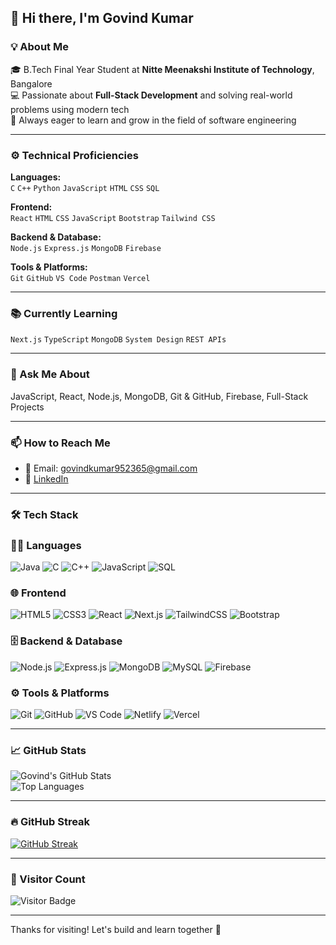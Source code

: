 ## 👋 Hi there, I'm Govind Kumar

<!--
✨ This is a special repository because its `README.md` (this file) appears on your GitHub profile.
-->

<!--
### 🎓 About Me
- 🎓 **B.Tech Final Year Student** at **Nitte Meenakshi Institute of Technology**, Bangalore  
- 💻 Passionate about **Full-Stack Development** and solving real-world problems using modern tech  
- 🚀 Always eager to learn and grow in the field of software engineering


-->
### 💡 About Me

🎓 B.Tech Final Year Student at **Nitte Meenakshi Institute of Technology**, Bangalore  
💻 Passionate about **Full-Stack Development** and solving real-world problems using modern tech  
🚀 Always eager to learn and grow in the field of software engineering

---

### ⚙️ Technical Proficiencies

**Languages:**  
`C` `C++` `Python` `JavaScript` `HTML` `CSS` `SQL`

**Frontend:**  
`React` `HTML` `CSS` `JavaScript` `Bootstrap` `Tailwind CSS`

**Backend & Database:**  
`Node.js` `Express.js` `MongoDB` `Firebase`

**Tools & Platforms:**  
`Git` `GitHub` `VS Code` `Postman` `Vercel`

---

### 📚 Currently Learning  
`Next.js` `TypeScript` `MongoDB` `System Design` `REST APIs`

---

### 💬 Ask Me About
JavaScript, React, Node.js, MongoDB, Git & GitHub, Firebase, Full-Stack Projects

---

### 📫 How to Reach Me
- 📧 Email: [govindkumar952365@gmail.com](mailto:govindkumar952365@gmail.com)  
- 🔗 [LinkedIn](https://www.linkedin.com/in/govind-kumar-61a212271/)

---

### 🛠️ Tech Stack
### 👨‍💻 Languages  
![Java](https://img.shields.io/badge/Java-ED8B00?style=for-the-badge&logo=java&logoColor=white)
![C](https://img.shields.io/badge/C-00599C?style=for-the-badge&logo=c&logoColor=white)
![C++](https://img.shields.io/badge/C++-00599C?style=for-the-badge&logo=c%2B%2B&logoColor=white)
![JavaScript](https://img.shields.io/badge/JavaScript-F7DF1E?style=for-the-badge&logo=javascript&logoColor=black)
![SQL](https://img.shields.io/badge/SQL-4479A1?style=for-the-badge&logo=postgresql&logoColor=white)



### 🌐 Frontend  
![HTML5](https://img.shields.io/badge/HTML5-E34F26?style=for-the-badge&logo=html5&logoColor=white)
![CSS3](https://img.shields.io/badge/CSS3-1572B6?style=for-the-badge&logo=css3&logoColor=white)
![React](https://img.shields.io/badge/React-20232A?style=for-the-badge&logo=react&logoColor=61DAFB)
![Next.js](https://img.shields.io/badge/Next.js-000000?style=for-the-badge&logo=next.js&logoColor=white)
![TailwindCSS](https://img.shields.io/badge/TailwindCSS-38B2AC?style=for-the-badge&logo=tailwind-css&logoColor=white)
![Bootstrap](https://img.shields.io/badge/Bootstrap-563D7C?style=for-the-badge&logo=bootstrap&logoColor=white)



### 🗄️ Backend & Database  
![Node.js](https://img.shields.io/badge/Node.js-339933?style=for-the-badge&logo=nodedotjs&logoColor=white)
![Express.js](https://img.shields.io/badge/Express.js-000000?style=for-the-badge&logo=express&logoColor=white)
![MongoDB](https://img.shields.io/badge/MongoDB-47A248?style=for-the-badge&logo=mongodb&logoColor=white)
![MySQL](https://img.shields.io/badge/MySQL-00758F?style=for-the-badge&logo=mysql&logoColor=white)
![Firebase](https://img.shields.io/badge/Firebase-FFCA28?style=for-the-badge&logo=firebase&logoColor=black)



### ⚙️ Tools & Platforms  
![Git](https://img.shields.io/badge/Git-F05032?style=for-the-badge&logo=git&logoColor=white)
![GitHub](https://img.shields.io/badge/GitHub-181717?style=for-the-badge&logo=github&logoColor=white)
![VS Code](https://img.shields.io/badge/VS%20Code-007ACC?style=for-the-badge&logo=visual-studio-code&logoColor=white)
![Netlify](https://img.shields.io/badge/Netlify-00C7B7?style=for-the-badge&logo=netlify&logoColor=white)
![Vercel](https://img.shields.io/badge/Vercel-000000?style=for-the-badge&logo=vercel&logoColor=white)

---

### 📈 GitHub Stats

![Govind's GitHub Stats](https://github-readme-stats.vercel.app/api?username=imgovind95&show_icons=true&theme=react&hide_border=false)  
![Top Languages](https://github-readme-stats.vercel.app/api/top-langs/?username=imgovind95&layout=compact&theme=react&hide_border=false)

---

### 🔥 GitHub Streak

[![GitHub Streak](https://streak-stats.demolab.com?user=imgovind95&theme=react&hide_border=false)](https://git.io/streak-stats)

---

### 👀 Visitor Count

![Visitor Badge](https://visitor-badge.laobi.icu/badge?page_id=imgovind95)

---

Thanks for visiting! Let's build and learn together 🚀
